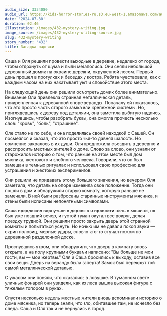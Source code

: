 ```yaml
---
audio_size: 3334080
audio_url: https://kids-horror-stories-ru.s3.eu-west-1.amazonaws.com/audio/432-mystery-writing.mp3
date: '2024-07-30'
duration: 02:46
illustration: /images/432-mystery-writing.jpg
image_source: /images/432-mystery-writing-source.jpg
slug: 432-mystery-writing
story_number: '432'
title: Загадка надписи
---
```


Саша и Оля решили провести выходные в деревне, недалеко от города, чтобы отдохнуть от шума и пыли мегаполиса. Они сняли небольшой деревянный домик на окраине деревни, окруженной лесом. Первый день прошел в прогулках и беседах у костра. Ребята чувствовали, как с каждым часом на них накатывает уют и спокойствие этого места.

На следующий день они решили осмотреть домик более внимательно. Внимание Оли привлекла странная металлическая деталь, прикрепленная к деревянной опоре веранды. Поначалу ей показалось, что это просто часть старого замка или крепежной системы. Но, приглядевшись к дереву под деталями, она заметила выбитую надпись. Изогнувшись, чтобы разобрать буквы, она смогла прочесть несколько слов: "кровь", "боль", "страшнее".

Оле стало не по себе, и она поделилась своей находкой с Сашей. Он посмеялся и сказал, что это просто чья-то давняя шалость. Но сомнение закралось в их души. Оля предложила съездить в деревню и расспросить местных жителей о доме. Слово за слово, они узнали от старожилов историю о том, что раньше на этом месте был дом мясника, жестокого и злобного человека. Говорили, что он был замешан в темных ритуалах и использовал свою профессию для устрашения и жестоких экспериментов.

Они решили не придавать этому большего значения, но вечером Оля заметила, что деталь на опоре изменила свое положение. Тогда они пошли в дом и обнаружили старую комнату, которую раньше не замечали. В ней были разбросаны старинные инструменты мясника, и стены были исписаны непонятными символами.

Саша предложил вернуться в деревню и провести ночь в машине, но был уже поздний вечер, и густой туман окутал все вокруг, делая поездку трудной. Они решили просто закрыть дверь этой странной комнаты и попытаться уснуть. Но ночью им не давали покоя звуки — скрип половиц, мерные удары, словно кто-то стучал ножом по деревянной разделочной доске.

Проснувшись утром, они обнаружили, что дверь в комнату вновь открыта, а на полу крупными буквами написано: "Вы больше не мои гости, вы — мои жертвы." Оля и Саша бросились к выходу, оставив все свои вещи. Дверь на веранду была заперта! Замок был перекрыт той самой металлической деталью.

С ужасом они поняли, что оказались в ловушке. В туманном свете уличных фонарей они увидели, как из леса вышла высокая фигура с тяжелым топором в руках.

Спустя несколько недель местные жители вновь вспоминали историю о доме мясника, но теперь знали, что зло, обитавшее там, не исчезло без следа. Саша и Оля так и не вернулись в город.